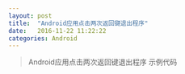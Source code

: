 ```yaml
---
layout: post
title:  "Android应用点击两次返回键退出程序"
date:   2016-11-22 11:22:22
categories: Android
---
```


>Android应用点击两次返回键退出程序
>示例代码



 

